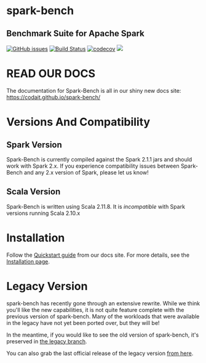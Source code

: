<!-- 
 (C) Copyright IBM Corp. 2015 - 2017

 Licensed under the Apache License, Version 2.0 (the "License");
 you may not use this file except in compliance with the License.
 You may obtain a copy of the License at

     http://www.apache.org/licenses/LICENSE-2.0

 Unless required by applicable law or agreed to in writing, software
 distributed under the License is distributed on an "AS IS" BASIS,
 WITHOUT WARRANTIES OR CONDITIONS OF ANY KIND, either express or implied.
 See the License for the specific language governing permissions and
 limitations under the License.
-->
# spark-bench
## Benchmark Suite for Apache Spark

[![GitHub issues](https://img.shields.io/github/release/SparkTC/spark-bench.svg)](https://github.com/codait/spark-bench/releases/latest)
[![Build Status](https://travis-ci.org/SparkTC/spark-bench.svg?branch=master)](https://travis-ci.org/SparkTC/spark-bench)
[![codecov](https://codecov.io/gh/SparkTC/spark-bench/branch/master/graph/badge.svg)](https://codecov.io/gh/SparkTC/spark-bench)
<a href="https://github.com/codait/spark-bench#boards?repos=40686427"><img src="https://raw.githubusercontent.com/ZenHubIO/support/master/zenhub-badge.png"></a>

# READ OUR DOCS
The documentation for Spark-Bench is all in our shiny new docs site: <https://codait.github.io/spark-bench/>

# Versions And Compatibility

## Spark Version

Spark-Bench is currently compiled against the Spark 2.1.1 jars and should work with Spark 2.x.
If you experience compatibility issues between Spark-Bench and any 2.x version of Spark, please let us know!

## Scala Version

Spark-Bench is written using Scala 2.11.8. It is _incompatible_ with Spark versions running Scala 2.10.x

# Installation

Follow the [Quickstart guide](https://codait.github.io/spark-bench/quickstart/) from our docs site. For more details, see the [Installation page](https://codait.github.io/spark-bench/installation).

# Legacy Version

spark-bench has recently gone through an extensive rewrite.
While we think you'll like the new capabilities, it is not quite feature complete with the previous version of spark-bench.
Many of the workloads that were available in the legacy have not yet been ported over, but they will be!

In the meantime, if you would like to see the old version of spark-bench, it's preserved in [the legacy branch](https://github.com/codait/spark-bench/tree/legacy).

You can also grab the last official release of the legacy version [from here](https://github.com/codait/spark-bench/releases/tag/SparkBench_spark-v1.6).
